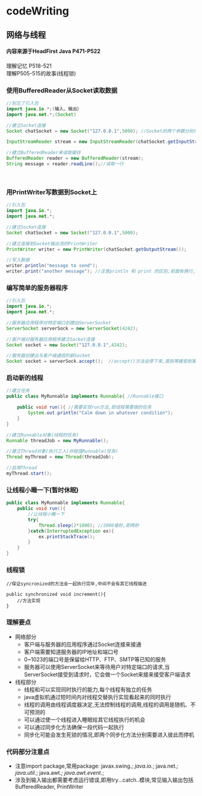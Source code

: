 codeWriting
============
网络与线程
----------
#### 内容来源于HeadFirst Java P471-P522
理解记忆 P518-521 <br>
理解P505-515的故事(线程锁)

### 使用BufferedReader从Socket读取数据


```Java
//别忘了引入包
import java.io.*;(输入、输出）
import java.net.*;(Socket)

//建立Socket连接
Socket chatSocket = new Socket("127.0.0.1",5000); //Socket的两个参数分别代表服务器的IP地址和TCP的端口号,127.0.0.1代表本机

InputStreamReader stream = new InputStreamReader(chatSocket.getInputStream()); //获取来自服务器的信息,即输入流

//建立BufferedReader来读取缓存
BufferedReader reader = new BufferedReader(stream);
String message = reader.readLine();//读取一行
```
<br>

### 用PrintWriter写数据到Socket上
```Java
//引入包
import java.io.*;
import java.net.*;

//建立Socket连接
Socket chatSocket = new Socket("127.0.0.1",5000);

//建立连接到Socket输出流的PrintWriter
PrintWriter writer = new PrintWriter(chatSocket.getOutputStream());

//写入数据
writer.println("message to send");
writer.print("another message"); //注意println 和 print 的区别,前面有换行,后面没有
```

### 编写简单的服务器程序
```Java
//引入包
import java.io.*;
import java.net.*;

//服务器应用程序对特定端口创建出ServerSocket
ServerSocket serverSock = new ServerSocket(4242);

//客户端对服务器应用程序建立Socket连接
Socket socket = new Socket("127.0.0.1",4242);

//服务器创建出与客户端通信的新Socket
Socket socket = serverSock.accept();  //accept()方法会停下来,直到等接受到客户端的连接请求才会继续
```

### 启动新的线程
```Java
//建立任务
public class MyRunnable implements Runnable{ //Runnable接口

    public void run(){ //需要实现run方法,即线程需要做的任务
        System.out.println("Calm down in whatever condition");
    }
}

//建立Runnable对象(线程的任务)
Runnable threadJob = new MyRunnable();

//建立Thread对象(执行工人)并赋值Runnable(任务)
Thread myThread = new Thread(threadJob);

//启用Thread
myThread.start();
```

### 让线程小睡一下(暂时休眠)
```Java
public class MyRunnable implements Runnable{
    public void run(){
        //让线程小睡一下
        try{
            Thread.sleep(2*1000); //2000毫秒,即两秒
        }catch(InterruptedException ex){
            ex.printStackTrace();
        }
    }
}
```

### 线程锁
```
//保证syncronized的方法会一起执行完毕,中间不会有其它线程插进

public synchronized void increment(){
    //方法实现
}
```

### 理解要点
* 网络部分
  * 客户端与服务器的应用程序通过Socket连接来接通
  * 客户端需要知道服务器的IP地址和端口号
  * 0~1023的端口号是保留给HTTP、FTP、SMTP等已知的服务
  * 服务器可以使用ServerSocket来等待用户对特定端口的请求,当ServerSocket接受到请求时，它会做一个Socket来接来接受客户端请求
* 线程部分
  * 线程和可以实现同时执行的能力,每个线程有独立的任务
  * java虚拟机通过短时间内对线程交替执行实现看起来的同时执行
  * 线程的调用由线程调度器决定,无法控制线程的调用,线程的调用是随机、不可预测的
  * 可以通过使一个线程进入睡眠给其它线程执行的机会
  * 可以通过同步化方法确保一段代码一起执行
  * 同步化可能会发生死锁的情况,即两个同步化方法分别需要进入彼此而停机

### 代码部分注意点
* 注意import package,常用package: javax.swing.*; java.io.*; java.net.*; java.util.*; java.awt.*; java.awt.event.*;
* 涉及到输入输出都需要考虑运行错误,即用try...catch..模块,常见输入输出包括 BufferedReader, PrintWriter
